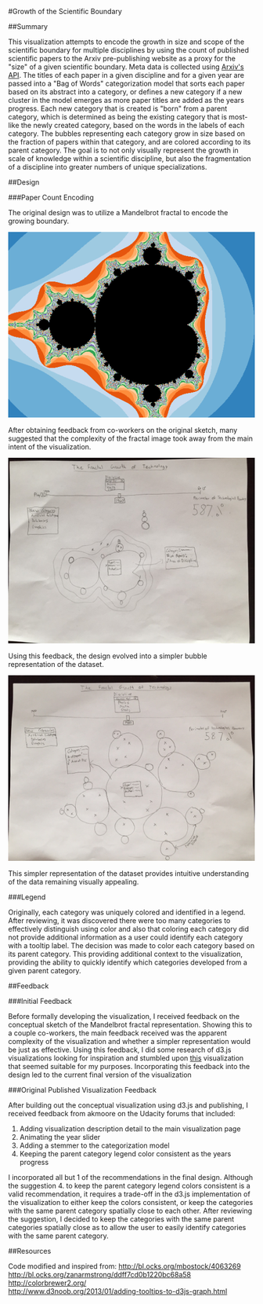 #Growth of the Scientific Boundary

##Summary

This visualization attempts to encode the growth in size and scope of the scientific boundary for multiple disciplines by using the count of published scientific papers to the Arxiv pre-publishing website as a proxy for the "size" of a given scientific boundary. Meta data is collected using [Arxiv's API](http://arxiv.org/help/api/index). The titles of each paper in a given discipline and for a given year are passed into a "Bag of Words" categorization model that sorts each paper based on its abstract into a category, or defines a new category if a new cluster in the model emerges as more paper titles are added as the years progress. Each new category that is created is "born" from a parent category, which is determined as being the existing category that is most-like the newly created category, based on the words in the labels of each category. The bubbles representing each category grow in size based on the fraction of papers within that category, and are colored according to its parent category. The goal is to not only visually represent the growth in scale of knowledge within a scientific discipline, but also the fragmentation of a discipline into greater numbers of unique specializations.

##Design

###Paper Count Encoding

The original design was to utilize a Mandelbrot fractal to encode the growing boundary.

![Mandelbrot Fractal](https://github.com/cole-maclean/Udacity-DSNDP6/blob/master/madelbrot_fractal.png)

After obtaining feedback from co-workers on the original sketch, many suggested that the complexity of the fractal image took away from the main intent of the visualization.

![Fractal Sketch](https://github.com/cole-maclean/Udacity-DSNDP6/blob/master/fractal_sketch.JPG)

 Using this feedback, the design evolved into a simpler bubble representation of the dataset. 

![Bubble Sketch](https://github.com/cole-maclean/Udacity-DSNDP6/blob/master/bubble_sketch.JPG)

 This simpler representation of the dataset provides intuitive understanding of the data remaining visually appealing.

###Legend

Originally, each category was uniquely colored and identified in a legend. After reviewing, it was discovered there were too many categories to effectively distinguish using color and also that coloring each category did not provide additional information as a user could identify each category with a tooltip label. The decision was made to color each category based on its parent category. This providing additional context to the visualization, providing the ability to quickly identify which categories developed from a given parent category.

##Feedback

###Initial Feedback

Before formally developing the visualization, I received feedback on the conceptual sketch of the Mandelbrot fractal representation. Showing this to a couple co-workers, the main feedback received was the apparent complexity of the visualization and whether a simpler representation would be just as effective. Using this feedback, I did some research of d3.js visualizations looking for inspiration and stumbled upon [this](http://bl.ocks.org/mbostock/4063269) visualization that seemed suitable for my purposes. Incorporating this feedback into the design led to the current final version of the visualization

###Original Published Visualization Feedback

After building out the conceptual visualization using d3.js and publishing, I received feedback from akmoore on the Udacity forums that included:
1. Adding visualization description detail to the main visualization page
2. Animating the year slider
3. Adding a stemmer to the categorization model
4. Keeping the parent category legend color consistent as the years progress

I incorporated all but 1 of the recommendations in the final design. Although the suggestion 4. to keep the parent category legend colors consistent is a valid recommendation, it requires a trade-off in the d3.js implementation of the visualization to either keep the colors consistent, or keep the categories with the same parent category spatially close to each other. After reviewing the suggestion, I decided to keep the categories with the same parent categories spatially close as to allow the user to easily identify categories with the same parent category.

##Resources

Code modified and inspired from:
    http://bl.ocks.org/mbostock/4063269  
    http://bl.ocks.org/zanarmstrong/ddff7cd0b1220bc68a58  
    http://colorbrewer2.org/  
    http://www.d3noob.org/2013/01/adding-tooltips-to-d3js-graph.html